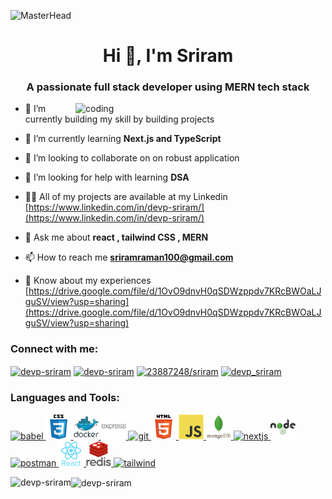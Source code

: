 ![MasterHead](https://miro.medium.com/v2/resize:fit:679/1*L_QoAG863l8QvqxpNyBiqw.gif)
<h1 align="center">Hi 👋, I'm Sriram</h1>
<h3 align="center">A passionate full stack developer using MERN tech stack</h3>
<img align="right" alt="coding" width="400" src="https://media.licdn.com/dms/image/D5612AQHmfXu03WIBhA/article-cover_image-shrink_720_1280/0/1689012633580?e=2147483647&v=beta&t=tLTJ7NRLZEh7NzJTurK5kVFyZuhqvEo_QRXMfZEilPs"> 

- 🔭 I’m currently building my skill by building projects

- 🌱 I’m currently learning **Next.js and TypeScript**

- 👯 I’m looking to collaborate on on robust application

- 🤝 I’m looking for help with learning **DSA**

- 👨‍💻 All of my projects are available at my Linkedin [https://www.linkedin.com/in/devp-sriram/](https://www.linkedin.com/in/devp-sriram/)

- 💬 Ask me about **react , tailwind CSS , MERN**

- 📫 How to reach me **sriramraman100@gmail.com**

- 📄 Know about my experiences [https://drive.google.com/file/d/1OvO9dnvH0qSDWzppdv7KRcBWOaLJguSV/view?usp=sharing](https://drive.google.com/file/d/1OvO9dnvH0qSDWzppdv7KRcBWOaLJguSV/view?usp=sharing)

<h3 align="left">Connect with me:</h3>
<p align="left">
<a href="https://codepen.io/devp-sriram" target="blank"><img align="center" src="https://raw.githubusercontent.com/rahuldkjain/github-profile-readme-generator/master/src/images/icons/Social/codepen.svg" alt="devp-sriram" height="30" width="40" /></a>
<a href="https://linkedin.com/in/devp-sriram" target="blank"><img align="center" src="https://raw.githubusercontent.com/rahuldkjain/github-profile-readme-generator/master/src/images/icons/Social/linked-in-alt.svg" alt="devp-sriram" height="30" width="40" /></a>
<a href="https://stackoverflow.com/users/23887248/sriram" target="blank"><img align="center" src="https://raw.githubusercontent.com/rahuldkjain/github-profile-readme-generator/master/src/images/icons/Social/stack-overflow.svg" alt="23887248/sriram" height="30" width="40" /></a>
<a href="https://instagram.com/devp_sriram" target="blank"><img align="center" src="https://raw.githubusercontent.com/rahuldkjain/github-profile-readme-generator/master/src/images/icons/Social/instagram.svg" alt="devp_sriram" height="30" width="40" /></a>
</p>

<h3 align="left">Languages and Tools:</h3>
<p align="left"> <a href="https://babeljs.io/" target="_blank" rel="noreferrer"> <img src="https://www.vectorlogo.zone/logos/babeljs/babeljs-icon.svg" alt="babel" width="40" height="40"/> </a> <a href="https://www.w3schools.com/css/" target="_blank" rel="noreferrer"> <img src="https://raw.githubusercontent.com/devicons/devicon/master/icons/css3/css3-original-wordmark.svg" alt="css3" width="40" height="40"/> </a> <a href="https://www.docker.com/" target="_blank" rel="noreferrer"> <img src="https://raw.githubusercontent.com/devicons/devicon/master/icons/docker/docker-original-wordmark.svg" alt="docker" width="40" height="40"/> </a> <a href="https://expressjs.com" target="_blank" rel="noreferrer"> <img src="https://raw.githubusercontent.com/devicons/devicon/master/icons/express/express-original-wordmark.svg" alt="express" width="40" height="40"/> </a> <a href="https://git-scm.com/" target="_blank" rel="noreferrer"> <img src="https://www.vectorlogo.zone/logos/git-scm/git-scm-icon.svg" alt="git" width="40" height="40"/> </a> <a href="https://www.w3.org/html/" target="_blank" rel="noreferrer"> <img src="https://raw.githubusercontent.com/devicons/devicon/master/icons/html5/html5-original-wordmark.svg" alt="html5" width="40" height="40"/> </a> <a href="https://developer.mozilla.org/en-US/docs/Web/JavaScript" target="_blank" rel="noreferrer"> <img src="https://raw.githubusercontent.com/devicons/devicon/master/icons/javascript/javascript-original.svg" alt="javascript" width="40" height="40"/> </a> <a href="https://www.mongodb.com/" target="_blank" rel="noreferrer"> <img src="https://raw.githubusercontent.com/devicons/devicon/master/icons/mongodb/mongodb-original-wordmark.svg" alt="mongodb" width="40" height="40"/> </a> <a href="https://nextjs.org/" target="_blank" rel="noreferrer"> <img src="https://cdn.worldvectorlogo.com/logos/nextjs-2.svg" alt="nextjs" width="40" height="40"/> </a> <a href="https://nodejs.org" target="_blank" rel="noreferrer"> <img src="https://raw.githubusercontent.com/devicons/devicon/master/icons/nodejs/nodejs-original-wordmark.svg" alt="nodejs" width="40" height="40"/> </a> <a href="https://postman.com" target="_blank" rel="noreferrer"> <img src="https://www.vectorlogo.zone/logos/getpostman/getpostman-icon.svg" alt="postman" width="40" height="40"/> </a> <a href="https://reactjs.org/" target="_blank" rel="noreferrer"> <img src="https://raw.githubusercontent.com/devicons/devicon/master/icons/react/react-original-wordmark.svg" alt="react" width="40" height="40"/> </a> <a href="https://redis.io" target="_blank" rel="noreferrer"> <img src="https://raw.githubusercontent.com/devicons/devicon/master/icons/redis/redis-original-wordmark.svg" alt="redis" width="40" height="40"/> </a> <a href="https://tailwindcss.com/" target="_blank" rel="noreferrer"> <img src="https://www.vectorlogo.zone/logos/tailwindcss/tailwindcss-icon.svg" alt="tailwind" width="40" height="40"/> </a> </p>

<p><img align="left" src="https://github-readme-stats.vercel.app/api/top-langs?username=devp-sriram&show_icons=true&locale=en&layout=compact" alt="devp-sriram" /></p>


<p><img align="center" src="https://github-readme-streak-stats.herokuapp.com/?user=devp-sriram&" alt="devp-sriram" /></p>

